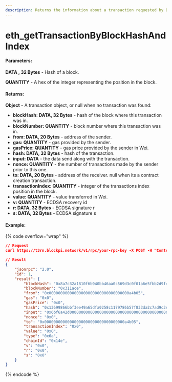 ```yaml
---
description: Returns the information about a transaction requested by Block hash and index.
---
```


# eth\_getTransactionByBlockHashAndIndex

#### **Parameters:**

**DATA , 32 Bytes** - Hash of a block.

**QUANTITY** - A hex of the integer representing the position in the block.

#### **Returns:**

**Object** - A transaction object, or null when no transaction was found:

* **blockHash: DATA, 32 Bytes** - hash of the block where this transaction was in.
* **blockNumber: QUANTITY** - block number where this transaction was in.
* **from: DATA, 20 Bytes** - address of the sender.
* **gas: QUANTITY** - gas provided by the sender.
* **gasPrice: QUANTITY** - gas price provided by the sender in Wei.
* **hash: DATA, 32 Bytes** - hash of the transaction.
* **input: DATA** - the data send along with the transaction.
* **nonce: QUANTITY** - the number of transactions made by the sender prior to this one.
* **to: DATA, 20 Bytes** - address of the receiver. null when its a contract creation transaction.
* **transactionIndex: QUANTITY** - integer of the transactions index position in the block.
* **value: QUANTITY** - value transferred in Wei.
* **v: QUANTITY** - ECDSA recovery id
* **r: DATA, 32 Bytes** - ECDSA signature r
* **s: DATA, 32 Bytes** - ECDSA signature s

#### Example:

{% code overflow="wrap" %}
```json
// Request
curl https://t3rn.blockpi.network/v1/rpc/your-rpc-key -X POST -H "Content-Type: application/json" --data '{"jsonrpc":"2.0","method":"eth_getTransactionByBlockHashAndIndex","params":["0x8a7c32a1810f6b940bb46aa0c569d3c0f01a6e5fbb2d9f471cb2124b5eccea29", "0x0"],"id":1}'

// Result
{
    "jsonrpc": "2.0",
    "id": 1,
    "result": {
        "blockHash": "0x8a7c32a1810f6b940bb46aa0c569d3c0f01a6e5fbb2d9f471cb2124b5eccea29",
        "blockNumber": "0x311ace",
        "from": "0x00000000000000000000000000000000000a4b05",
        "gas": "0x0",
        "gasPrice": "0x0",
        "hash": "0x13699866bbf3ee49a65dfa0258c1179786b57f833da2c7ad9c3ef1f2f596afba",
        "input": "0x6bf6a42d000000000000000000000000000000000000000000000000000000000000000000000000000000000000000000000000000000000000000000000000007a8f910000000000000000000000000000000000000000000000000000000000311ace0000000000000000000000000000000000000000000000000000000000000001",
        "nonce": "0x0",
        "to": "0x00000000000000000000000000000000000a4b05",
        "transactionIndex": "0x0",
        "value": "0x0",
        "type": "0x6a",
        "chainId": "0x14e",
        "v": "0x0",
        "r": "0x0",
        "s": "0x0"
    }
}
```
{% endcode %}
